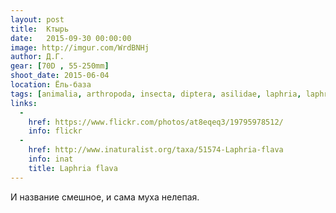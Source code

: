 ```yaml
---
layout: post
title:  Ктырь
date:   2015-09-30 00:00:00
image: http://imgur.com/WrdBNHj
author: Д.Г.
gear: [70D , 55-250mm]
shoot_date: 2015-06-04
location: Ёль-база
tags: [animalia, arthropoda, insecta, diptera, asilidae, laphria, laphria flava]
links:
  -
    href: https://www.flickr.com/photos/at8eqeq3/19795978512/
    info: flickr
  -
    href: http://www.inaturalist.org/taxa/51574-Laphria-flava
    info: inat
    title: Laphria flava
---
```


И название смешное, и сама муха нелепая.
